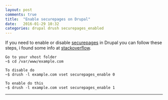 ```yaml
---
layout: post
comments: true
title:  "Enable securepages on Drupal"
date:   2016-01-29 10:32
categories: drupal drush securepages_enabled
---
```


If you need to enable or disable [securepages] in Drupal you can follow these steps, i found some info at [stackoverflow].

    Go to your vhost folder
    ~$ cd /var/www/example.com
    
    To disable do
    ~$ drush -l example.com vset securepages_enable 0

    To enable do this
    ~$ drush -l example.com vset securepages_enable 1


---
[stackoverflow]: <http://stackoverflow.com/questions/4539608/how-to-disable-secure-pages-on-a-local-server>
[securepages]: <https://www.drupal.org/project/securepages>


